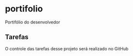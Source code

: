 # portifolio
Portifólio do desenvolvedor

## Tarefas

O controle das tarefas desse projeto será realizado no GitHub